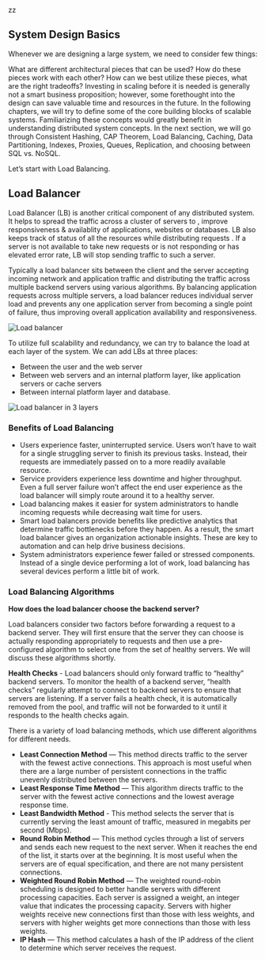 zz

## System Design Basics

Whenever we are designing a large system, we need to consider few things:

What are different architectural pieces that can be used?
How do these pieces work with each other?
How can we best utilize these pieces, what are the right tradeoffs?
Investing in scaling before it is needed is generally not a smart business proposition; however, some forethought into the design can save valuable time and resources in the future. In the following chapters, we will try to define some of the core building blocks of scalable systems. Familiarizing these concepts would greatly benefit in understanding distributed system concepts. In the next section, we will go through Consistent Hashing, CAP Theorem, Load Balancing, Caching, Data Partitioning, Indexes, Proxies, Queues, Replication, and choosing between SQL vs. NoSQL.

Let’s start with Load Balancing.

## Load Balancer

Load Balancer (LB) is another critical component of any distributed system. It helps to spread the traffic across a cluster of servers to , improve responsiveness & availablity of applications, websites or databases. LB also keeps track of status of all the resources while distributing requests . If a server is not available to take new requests or is not responding or has elevated error rate, LB will stop sending traffic to such a server.

Typically a load balancer sits between the client and the server accepting incoming network and application traffic and distributing the traffic across multiple backend servers using various algorithms. By balancing application requests across multiple servers, a load balancer reduces individual server load and prevents any one application server from becoming a single point of failure, thus improving overall application availability and responsiveness.

![Load balancer](https://github.com/midNight-jam/DataStructures_Algorithms_Java/blob/master/src/zzsd/images/lb1.JPG)

To utilize full scalability and redundancy, we can try to balance the load at each layer of the system. We can add LBs at three places:

- Between the user and the web server
- Between web servers and an internal platform layer, like application servers or cache servers
- Between internal platform layer and database.

![Load balancer in 3 layers](https://github.com/midNight-jam/DataStructures_Algorithms_Java/blob/master/src/zzsd/images/lb2.JPG)

### Benefits of Load Balancing

- Users experience faster, uninterrupted service. Users won’t have to wait for a single struggling server to finish its previous tasks. Instead, their requests are immediately passed on to a more readily available resource.
- Service providers experience less downtime and higher throughput. Even a full server failure won’t affect the end user experience as the load balancer will simply route around it to a healthy server.
- Load balancing makes it easier for system administrators to handle incoming requests while decreasing wait time for users.
- Smart load balancers provide benefits like predictive analytics that determine traffic bottlenecks before they happen. As a result, the smart load balancer gives an organization actionable insights. These are key to automation and can help drive business decisions.
- System administrators experience fewer failed or stressed components. Instead of a single device performing a lot of work, load balancing has several devices perform a little bit of work.

### Load Balancing Algorithms

**How does the load balancer choose the backend server?**

Load balancers consider two factors before forwarding a request to a backend server. They will first ensure that the server they can choose is actually responding appropriately to requests and then use a pre-configured algorithm to select one from the set of healthy servers. We will discuss these algorithms shortly.

**Health Checks** - Load balancers should only forward traffic to “healthy” backend servers. To monitor the health of a backend server, “health checks” regularly attempt to connect to backend servers to ensure that servers are listening. If a server fails a health check, it is automatically removed from the pool, and traffic will not be forwarded to it until it responds to the health checks again.

There is a variety of load balancing methods, which use different algorithms for different needs.
- **Least Connection Method** — This method directs traffic to the server with the fewest active connections. This approach is most useful when there are a large number of persistent connections in the traffic unevenly distributed between the servers.
- **Least Response Time Method** — This algorithm directs traffic to the server with the fewest active connections and the lowest average response time.
- **Least Bandwidth Method** - This method selects the server that is currently serving the least amount of traffic, measured in megabits per second (Mbps).
- **Round Robin Method** — This method cycles through a list of servers and sends each new request to the next server. When it reaches the end of the list, it starts over at the beginning. It is most useful when the servers are of equal specification, and there are not many persistent connections.
- **Weighted Round Robin Method** — The weighted round-robin scheduling is designed to better handle servers with different processing capacities. Each server is assigned a weight, an integer value that indicates the processing capacity. Servers with higher weights receive new connections first than those with less weights, and servers with higher weights get more connections than those with less weights.
- **IP Hash** — This method calculates a hash of the IP address of the client to determine which server receives the request.
